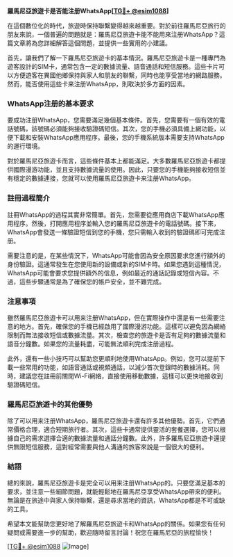 **羅馬尼亞旅遊卡是否能注册WhatsApp[[TG💪+ @esim1088](https://t.me/s/esim1088)]**

在這個數位化的時代，旅遊時保持聯繫變得越來越重要。對於前往羅馬尼亞旅行的朋友來說，一個普遍的問題就是：羅馬尼亞旅遊卡能不能用來注册WhatsApp？這篇文章將為您詳細解答這個問題，並提供一些實用的小建議。

首先，讓我們了解一下羅馬尼亞旅遊卡的基本情況。羅馬尼亞旅遊卡是一種專門為遊客設計的SIM卡，通常包含一定的數據流量、語音通話和短信服務。這些卡片可以方便遊客在異國他鄉保持與家人和朋友的聯繫，同時也能享受當地的網路服務。然而，能否使用這些卡来注册WhatsApp，則取決於多方面的因素。

### WhatsApp注册的基本要求

要成功注册WhatsApp，您需要滿足幾個基本條件。首先，您需要有一個有效的電話號碼，該號碼必須能夠接收驗證碼短信。其次，您的手機必須具備上網功能，以便下載和安裝WhatsApp應用程序。最後，您的手機系統版本需要支持WhatsApp的運行環境。

對於羅馬尼亞旅遊卡而言，這些條件基本上都能滿足。大多數羅馬尼亞旅遊卡都提供國際漫游功能，並且支持數據流量的使用。因此，只要您的手機能夠接收短信並有穩定的數據連接，您就可以使用羅馬尼亞旅遊卡来注册WhatsApp。

### 註冊過程簡介

註冊WhatsApp的過程其實非常簡單。首先，您需要從應用商店下載WhatsApp應用程序。然後，打開應用程序並輸入您的羅馬尼亞旅遊卡的電話號碼。接下來，WhatsApp會發送一條驗證短信到您的手機，您只需輸入收到的驗證碼即可完成注册。

需要注意的是，在某些情況下，WhatsApp可能會因為安全原因要求您進行額外的身份驗證。這通常發生在您使用新的設備或新的SIM卡時。如果您遇到這種情況，WhatsApp可能會要求您提供額外的信息，例如最近的通話記錄或短信內容。不過，這些步驟通常是為了確保您的帳戶安全，並不難完成。

### 注意事項

雖然羅馬尼亞旅遊卡可以用来注册WhatsApp，但在實際操作中還是有一些需要注意的地方。首先，確保您的手機已經啟用了國際漫游功能。這樣可以避免因為網絡限制而無法接收短信或數據流量。其次，檢查您的旅遊卡是否有足夠的數據流量和語音分鐘數。如果您的流量耗盡，可能無法順利完成注册過程。

此外，還有一些小技巧可以幫助您更順利地使用WhatsApp。例如，您可以提前下載一些常用的功能，如語音通話或視頻通話，以減少首次登錄時的數據消耗。同時，建議您在註冊前關閉Wi-Fi網絡，直接使用移動數據，這樣可以更快地接收到驗證碼短信。

### 羅馬尼亞旅遊卡的其他優勢

除了可以用来注册WhatsApp，羅馬尼亞旅遊卡還有許多其他優勢。首先，它們通常價格合理，適合短期旅行者。其次，這些卡通常提供靈活的套餐選擇，您可以根據自己的需求選擇合適的數據流量和通話分鐘數。此外，許多羅馬尼亞旅遊卡還提供無限短信服務，這對經常需要與他人溝通的旅客來說是一個很大的便利。

### 結語

總的來說，羅馬尼亞旅遊卡是完全可以用来注册WhatsApp的。只要您滿足基本的要求，並注意一些細節問題，就能輕鬆地在羅馬尼亞享受WhatsApp帶來的便利。無論是在旅途中與家人保持聯繫，還是尋求當地的資訊，WhatsApp都是不可或缺的工具。

希望本文能幫助您更好地了解羅馬尼亞旅遊卡和WhatsApp的關係。如果您有任何疑問或需要進一步的幫助，歡迎隨時留言討論！祝您在羅馬尼亞的旅程愉快！

[[TG💪+ @esim1088](https://t.me/s/esim1088) ![Image](https://i.postimg.cc/4NQfJmqS/Snipaste-2025-05-13-00-14-12.png)]
